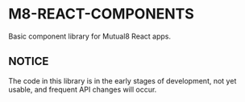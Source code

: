 # M8-REACT-COMPONENTS

Basic component library for Mutual8 React apps.

## NOTICE
The code in this library is in the early stages of development, not yet usable, and
frequent API changes will occur.

